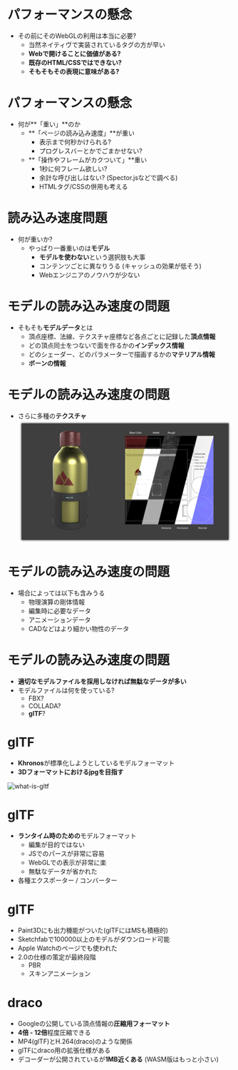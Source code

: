 # パフォーマンスの懸念

* その前にそのWebGLの利用は本当に必要?
    * 当然ネイティヴで実装されているタグの方が早い
    * **Webで開けることに価値がある?**
    * **既存のHTML/CSSではできない?**
    * **そもそもその表現に意味がある?**

# パフォーマンスの懸念

* 何が**「重い」**のか
    * **「ページの読み込み速度」**が重い
        * 表示まで何秒かけられる?
        * プログレスバーとかでごまかせない?
    * **「操作やフレームがカクついて」**重い
        * 1秒に何フレーム欲しい?
        * 余計な呼び出しはない? (Spector.jsなどで調べる)
        * HTMLタグ/CSSの併用も考える

# 読み込み速度問題

* 何が重いか?
    * やっぱり一番重いのは**モデル**
        * **モデルを使わない**という選択肢も大事
        * コンテンツごとに異なりうる
        (キャッシュの効果が低そう)
        * Webエンジニアのノウハウが少ない

# モデルの読み込み速度の問題

* そもそも**モデルデータ**とは
    * 頂点座標、法線、テクスチャ座標など各点ごとに記録した**頂点情報**
    * どの頂点同士をつないで面を作るかの**インデックス情報**
    * どのシェーダー、どのパラメーターで描画するかの**マテリアル情報**
    * **ボーンの情報**

# モデルの読み込み速度の問題

* さらに多種の**テクスチャ**
![materials](./resources/materials.png)

# モデルの読み込み速度の問題

* 場合によっては以下も含みうる
    * 物理演算の剛体情報
    * 編集時に必要なデータ
    * アニメーションデータ
    * CADなどはより細かい物性のデータ

# モデルの読み込み速度の問題

* **適切なモデルファイルを採用しなければ無駄なデータが多い**
* モデルファイルは何を使っている?
    * FBX?
    * COLLADA?
    * **glTF**?

# glTF

* **Khronos**が標準化しようとしているモデルフォーマット
* **3Dフォーマットにおけるjpgを目指す**

![what-is-gltf](https://www.khronos.org/assets/uploads/apis/2016-gltf-jpeg-of-3d.jpg)

# glTF
* **ランタイム時のための**モデルフォーマット
    * 編集が目的ではない
    * JSでのパースが非常に容易
    * WebGLでの表示が非常に楽
    * 無駄なデータが省かれた
* 各種エクスポーター / コンバーター

# glTF

* Paint3Dにも出力機能がついた(glTFにはMSも積極的)
* Sketchfabで100000以上のモデルがダウンロード可能
* Apple Watchのページでも使われた
* 2.0の仕様の策定が最終段階
    * PBR
    * スキンアニメーション

# draco

* Googleの公開している頂点情報の**圧縮用フォーマット**
* **4倍 - 12倍**程度圧縮できる
* MP4(glTF)とH.264(draco)のような関係
* glTFにdraco用の拡張仕様がある
* デコーダーが公開されているが**1MB近くある**
(WASM版はもっと小さい)
